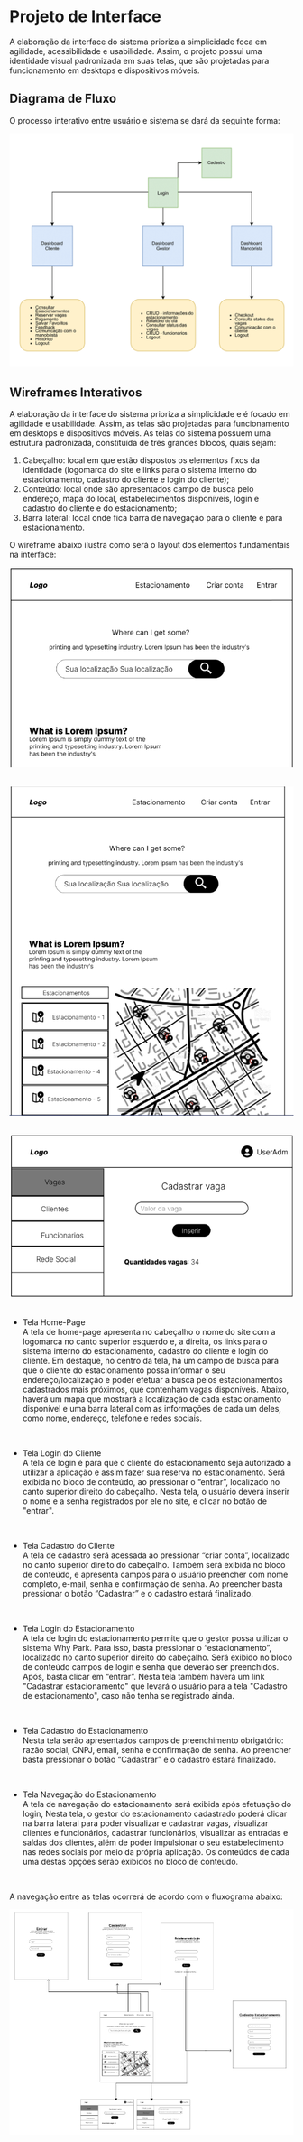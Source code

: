 # Projeto de Interface

A elaboração da interface do sistema prioriza a simplicidade foca em agilidade, acessibilidade e usabilidade. Assim, o projeto possui uma identidade visual padronizada em suas telas, que são projetadas para funcionamento em desktops e dispositivos móveis.

## Diagrama de Fluxo

O processo interativo entre usuário e sistema se dará da seguinte forma:

![Diagrama de Fluxo](img/DiagramadeFluxo.png)

## Wireframes Interativos

A elaboração da interface do sistema prioriza a simplicidade e é focado em agilidade e usabilidade. Assim, as telas são projetadas para funcionamento em desktops e dispositivos móveis.
As telas do sistema possuem uma estrutura padronizada, constituída de três grandes blocos, quais sejam:

1. Cabeçalho: local em que estão dispostos os elementos fixos da identidade (logomarca do site e links para o sistema interno do estacionamento, cadastro do cliente e login do cliente);
2. Conteúdo: local onde são apresentados campo de busca pelo endereço, mapa do local, estabelecimentos disponíveis, login e cadastro do cliente e do estacionamento;
3. Barra lateral: local onde fica barra de navegação para o cliente e para estacionamento.

O wireframe abaixo ilustra como será o layout dos elementos fundamentais na interface:

![Exemplo de Wireframe](img/cabecalho.png)
<br>
<br>

![Exemplo de Wireframe](img/conteudo.png)
<br>
<br>

![Exemplo de Wireframe](img/menu.png)
<br>
<br>

- Tela Home-Page<br>
  A tela de home-page apresenta no cabeçalho o nome do site com a logomarca no canto superior esquerdo e, a direita, os links para o sistema interno do estacionamento, cadastro do cliente e login do cliente.
  Em destaque, no centro da tela, há um campo de busca para que o cliente do estacionamento possa informar o seu endereço/localização e poder efetuar a busca pelos estacionamentos cadastrados mais próximos, que contenham vagas disponíveis.
  Abaixo, haverá um mapa que mostrará a localização de cada estacionamento disponível e uma barra lateral com as informações de cada um deles, como nome, endereço, telefone e redes sociais.

<br>

- Tela Login do Cliente<br>
  A tela de login é para que o cliente do estacionamento seja autorizado a utilizar a aplicação e assim fazer sua reserva no estacionamento. Será exibida no bloco de conteúdo, ao pressionar o “entrar”, localizado no canto superior direito do cabeçalho. Nesta tela, o usuário deverá inserir o nome e a senha registrados por ele no site, e clicar no botão de "entrar".

<br>

- Tela Cadastro do Cliente<br>
  A tela de cadastro será acessada ao pressionar “criar conta”, localizado no canto superior direito do cabeçalho. Também será exibida no bloco de conteúdo, e apresenta campos para o usuário preencher com nome completo, e-mail, senha e confirmação de senha. Ao preencher basta pressionar o botão “Cadastrar” e o cadastro estará finalizado.

<br>

- Tela Login do Estacionamento<br>
  A tela de login do estacionamento permite que o gestor possa utilizar o sistema Why Park. Para isso, basta pressionar o “estacionamento”, localizado no canto superior direito do cabeçalho. Será exibido no bloco de conteúdo campos de login e senha que deverão ser preenchidos. Após, basta clicar em “entrar”. Nesta tela também haverá um link "Cadastrar estacionamento" que levará o usuário para a tela "Cadastro de estacionamento", caso não tenha se registrado ainda.

<br>

- Tela Cadastro do Estacionamento<br>
  Nesta tela serão apresentados campos de preenchimento obrigatório: razão social, CNPJ, email, senha e confirmação de senha. Ao preencher basta pressionar o botão “Cadastrar” e o cadastro estará finalizado.

<br>

- Tela Navegação do Estacionamento<br>
  A tela de navegação do estacionamento será exibida após efetuação do login, Nesta tela, o gestor do estacionamento cadastrado poderá clicar na barra lateral para poder visualizar e cadastrar vagas, visualizar clientes e funcionários, cadastrar funcionários, visualizar as entradas e saídas dos clientes, além de poder impulsionar o seu estabelecimento nas redes sociais por meio da própria aplicação. Os conteúdos de cada uma destas opções serão exibidos no bloco de conteúdo.

<br>

A navegação entre as telas ocorrerá de acordo com o fluxograma abaixo:

![Fluxo-Usuário](img/wireframe-example.png)
